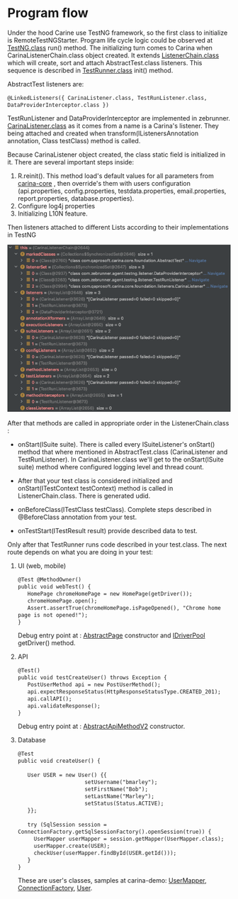 # Program flow

Under the hood Carine use TestNG framework, so the first class to initialize is RemoteTestNGStarter. 
Program life cycle logic could be observed at [TestNG.class](https://github.com/cbeust/testng/blob/master/src/main/java/org/testng/TestNG.java) run() method.
The initializing turn comes to Carina when CarinaListenerChain.class object created.
It extends [ListenerChain.class](http://javadox.com/com.nordstrom.tools/testng-foundation/1.10.0/com/nordstrom/automation/testng/package-summary.html)
which will create, sort and attach AbstractTest.class listeners. This sequence is described in [TestRunner.class](https://github.com/cbeust/testng/blob/master/src/main/java/org/testng/TestRunner.java) init() method.

AbstractTest listeners are:
```
@LinkedListeners({ CarinaListener.class, TestRunListener.class, DataProviderInterceptor.class })
```

TestRunListener and DataProviderInterceptor are implemented in zebrunner. [CarinaListener.class](https://github.com/qaprosoft/carina/blob/master/carina-core/src/main/java/com/qaprosoft/carina/core/foundation/listeners/CarinaListener.java)
as it comes from a name is a Carina's listener.
They being attached and created when transform(IListenersAnnotation annotation, Class testClass) method is called.

Because CarinaListener object created, the class static field is initialized in it. There are several important steps inside:

1. R.reinit(). This method load's default values for all parameters from [carina-core](https://github.com/qaprosoft/carina/blob/master/carina-core/src/main/resources)
   , then override's them with users configuration (api.properties, config.properties, testdata.properties, email.properties, report.properties, database.properties).
2. Configure log4j properties 
3. Initializing L10N feature.

Then listeners attached to different Lists according to their implementations in TestNG

![Report link](../img/debug_entry_point1.png)

After that methods are called in appropriate order in the ListenerChain.class :

* onStart(ISuite suite). There is called every ISuiteListener's onStart() method that where
mentioned in AbstractTest.class (CarinaListener and TestRunListener). In CarinaListener.class we'll get to the onStart(ISuite suite) method where configured
logging level and thread count.

* After that your test class is considered initialized and onStart(ITestContext testContext) method is called in ListenerChain.class. There is
generated udid.

* onBeforeClass(ITestClass testClass). Complete steps described in @BeforeClass annotation from your test.

* onTestStart(ITestResult result) provide described data to test.

Only after that TestRunner runs code described in your test.class. The next route depends on what you are doing in your test:

1) UI (web, mobile)
   ```
   @Test @MethodOwner()
   public void webTest() {
      HomePage chromeHomePage = new HomePage(getDriver());
      chromeHomePage.open();
      Assert.assertTrue(chromeHomePage.isPageOpened(), "Chrome home page is not opened!"); 
   } 
   ```
   Debug entry point at :
[AbstractPage](https://github.com/qaprosoft/carina/blob/master/carina-webdriver/src/main/java/com/qaprosoft/carina/core/gui/AbstractPage.java)
   constructor and 
[IDriverPool](https://github.com/qaprosoft/carina/blob/master/carina-webdriver/src/main/java/com/qaprosoft/carina/core/foundation/webdriver/IDriverPool.java)
   getDriver() method.
   

2) API

   ```
   @Test()
   public void testCreateUser() throws Exception {
      PostUserMethod api = new PostUserMethod();
      api.expectResponseStatus(HttpResponseStatusType.CREATED_201);
      api.callAPI();
      api.validateResponse();
   }
   ```
   Debug entry point at :
   [AbstractApiMethodV2](https://github.com/qaprosoft/carina/blob/master/carina-api/src/main/java/com/qaprosoft/carina/core/foundation/api/AbstractApiMethodV2.java)
   constructor.


3) Database
   
   ```
   @Test
   public void createUser() {
   
      User USER = new User() {{
                        setUsername("bmarley");
                        setFirstName("Bob");
                        setLastName("Marley");
                        setStatus(Status.ACTIVE);
      }};
      
      try (SqlSession session = ConnectionFactory.getSqlSessionFactory().openSession(true)) {
        UserMapper userMapper = session.getMapper(UserMapper.class);
        userMapper.create(USER);
        checkUser(userMapper.findById(USER.getId()));
      }
   }
      ```
   These are user's classes, samples at carina-demo:
   [UserMapper](https://github.com/qaprosoft/carina-demo/blob/master/src/main/java/com/qaprosoft/carina/demo/db/mappers/UserMapper.java), 
   [ConnectionFactory](https://github.com/qaprosoft/carina-demo/blob/master/src/main/java/com/qaprosoft/carina/demo/utils/ConnectionFactory.java),
   [User](https://github.com/qaprosoft/carina-demo/blob/master/src/main/java/com/qaprosoft/carina/demo/db/models/User.java).